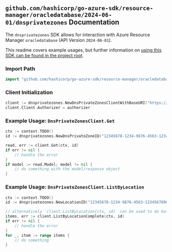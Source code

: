
## `github.com/hashicorp/go-azure-sdk/resource-manager/oracledatabase/2024-06-01/dnsprivatezones` Documentation

The `dnsprivatezones` SDK allows for interaction with Azure Resource Manager `oracledatabase` (API Version `2024-06-01`).

This readme covers example usages, but further information on [using this SDK can be found in the project root](https://github.com/hashicorp/go-azure-sdk/tree/main/docs).

### Import Path

```go
import "github.com/hashicorp/go-azure-sdk/resource-manager/oracledatabase/2024-06-01/dnsprivatezones"
```


### Client Initialization

```go
client := dnsprivatezones.NewDnsPrivateZonesClientWithBaseURI("https://management.azure.com")
client.Client.Authorizer = authorizer
```


### Example Usage: `DnsPrivateZonesClient.Get`

```go
ctx := context.TODO()
id := dnsprivatezones.NewDnsPrivateZoneID("12345678-1234-9876-4563-123456789012", "locationValue", "dnsPrivateZoneValue")

read, err := client.Get(ctx, id)
if err != nil {
	// handle the error
}
if model := read.Model; model != nil {
	// do something with the model/response object
}
```


### Example Usage: `DnsPrivateZonesClient.ListByLocation`

```go
ctx := context.TODO()
id := dnsprivatezones.NewLocationID("12345678-1234-9876-4563-123456789012", "locationValue")

// alternatively `client.ListByLocation(ctx, id)` can be used to do batched pagination
items, err := client.ListByLocationComplete(ctx, id)
if err != nil {
	// handle the error
}
for _, item := range items {
	// do something
}
```
